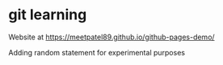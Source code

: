 # git learning

Website at https://meetpatel89.github.io/github-pages-demo/

Adding random statement for experimental purposes
